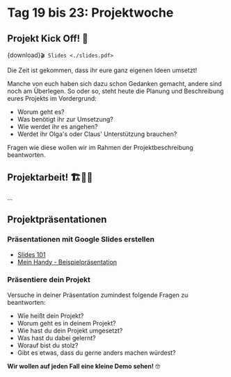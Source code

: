 # Tag 19 bis 23: Projektwoche

## Projekt Kick Off! 🚀

{download}`🎬 Slides <./slides.pdf>`

Die Zeit ist gekommen, dass ihr eure ganz eigenen Ideen umsetzt!

Manche von euch haben sich dazu schon Gedanken gemacht, andere sind noch
am Überlegen. So oder so, steht heute die Planung und Beschreibung
eures Projekts im Vordergrund:
* Worum geht es?
* Was benötigt ihr zur Umsetzung?
* Wie werdet ihr es angehen?
* Werdet ihr Olga's oder Claus' Unterstützung brauchen?

Fragen wie diese wollen wir im Rahmen der Projektbeschreibung beantworten.

## Projektarbeit! 🏗️🚧👷

...

## Projektpräsentationen

### Präsentationen mit Google Slides erstellen

* [Slides 101](https://docs.google.com/presentation/d/17A2lxyleXD9bYi8OMQAQDo1G8mJGSZb0nTpzdF4LC9E/edit?usp=sharing)
* [Mein Handy - Beispielpräsentation](https://docs.google.com/presentation/d/11nOwvqYCZQ5xXZ3HMQG8hUhvTIQ90kuYwJtY5GoAusw/edit?usp=sharing)

### Präsentiere dein Projekt

Versuche in deiner Präsentation zumindest folgende Fragen zu beantworten:
* Wie heißt dein Projekt?
* Worum geht es in deinem Projekt?
* Wie hast du dein Projekt umgesetzt?
* Was hast du dabei gelernt?
* Worauf bist du stolz?
* Gibt es etwas, dass du gerne anders machen würdest?

**Wir wollen auf jeden Fall eine kleine Demo sehen!** 🤓
